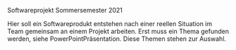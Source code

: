 Softwareprojekt Sommersemester 2021

Hier soll ein Softwareprodukt entstehen nach einer reellen Situation im Team gemeinsam an einem Projekt arbeiten.
Erst muss ein Thema gefunden werden, siehe PowerPointPräsentation. Diese Themen stehen zur Auswahl.
